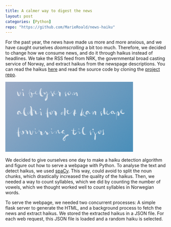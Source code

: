 ```yaml
---
title: A calmer way to digest the news
layout: post
categories: [Python]
repo: "https://github.com/MarieRoald/news-haiku"
---
```


For the past year, the news have made us more and more anxious, and we have caught ourselves *doomscrolling* a bit too much. Therefore, we decided to change how we consume news, and do it through haikus instead of headlines. We take the RSS feed from NRK, the governmental broad casting service of Norway, and extract haikus from the newspage descriptions. You can read the haikus [here](https://nyhetshaiku.herokuapp.com) and read the source code by cloning the [project repo](https://github.com/MarieRoald/news-haiku).

<img src="/assets/images/20-12-26-news-haiku/haiku.png" width="400px" />

We decided to give ourselves one day to make a haiku detection algorithm and figure out how to serve a webpage with Python. To analyse the text and detect haikus, we used [spaCy](https://spacy.io/). This way, could avoid to split the noun chunks, which drastically increased the quality of the haikus. Then, we needed a way to count syllables, which we did by counting the number of vowels, which we thought worked well to count syllables in Norwegian words.

To serve the webpage, we needed two concurrent processes: A simple flask server to generate the HTML, and a background process to fetch the news and extract haikus. We stored the extracted haikus in a JSON file. For each web request, this JSON file is loaded and a random haiku is selected.